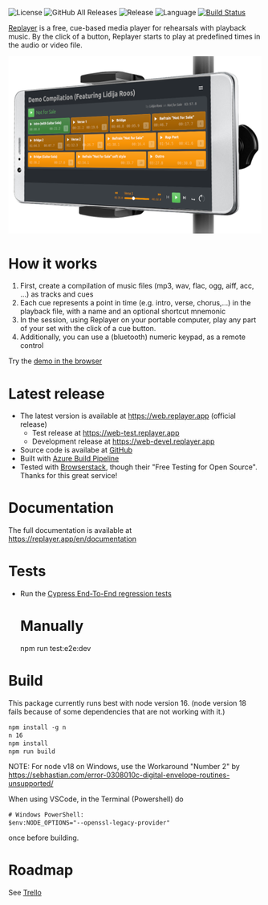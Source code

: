 ![License](https://img.shields.io/github/license/suterma/replayer-pwa.svg)
![GitHub All Releases](https://img.shields.io/github/downloads/suterma/replayer-pwa/total.svg)
![Release](https://img.shields.io/github/release/suterma/replayer-pwa.svg)
![Language](https://img.shields.io/github/languages/top/suterma/replayer-pwa.svg)
[![Build Status](https://dev.azure.com/suterma/replayer-pwa/_apis/build/status/suterma.replayer-pwa?branchName=main)](https://dev.azure.com/suterma/replayer-pwa/_build/latest?definitionId=1&branchName=main)

[Replayer](https://replayer.app/) is a free, cue-based media player for rehearsals with playback music.
By the click of a button, Replayer starts to play at predefined times in the audio or video file.

![Visual Functioning Overview](/public/img/screenshot/web-app-on-phone-stand.png)

# How it works

1. First, create a compilation of music files (mp3, wav, flac, ogg, aiff, acc, ...) as tracks and cues
1. Each cue represents a point in time (e.g. intro, verse, chorus,...) in the playback file, with a name and an optional shortcut mnemonic
1. In the session, using Replayer on your portable computer, play any part of your set with the click of a cue button.
1. Additionally, you can use a (bluetooth) numeric keypad, as a remote control

Try the [demo in the browser](https://web.replayer.app/#demo)

# Latest release

-   The latest version is available at https://web.replayer.app (official release)
    -   Test release at https://web-test.replayer.app
    -   Development release at https://web-devel.replayer.app
-   Source code is availabe at [GitHub](https://github.com/suterma/replayer-pwa)
-   Built with [Azure Build Pipeline](https://dev.azure.com/suterma/replayer-pwa/_build?definitionId=1)
-   Tested with [Browserstack](https://live.browserstack.com/dashboard?try_live_url=https%3A%2F%2Fweb.replayer.app), though their "Free Testing for Open Source". Thanks for this great service!

# Documentation

The full documentation is available at https://replayer.app/en/documentation

# Tests

-   Run the [Cypress End-To-End regression tests](/cypress/e2e/regression)

    # Manually

    npm run test:e2e:dev

# Build

This package currently runs best with node version 16. (node version 18 fails because of some dependencies that are not working with it.)

    npm install -g n
    n 16
    npm install
    npm run build

NOTE: For node v18 on Windows, use the Workaround "Number 2" by https://sebhastian.com/error-0308010c-digital-envelope-routines-unsupported/

When using VSCode, in the Terminal (Powershell) do

    # Windows PowerShell:
    $env:NODE_OPTIONS="--openssl-legacy-provider"

once before building.

# Roadmap

See [Trello](https://trello.com/b/UqdfomQI/replayer-20)
